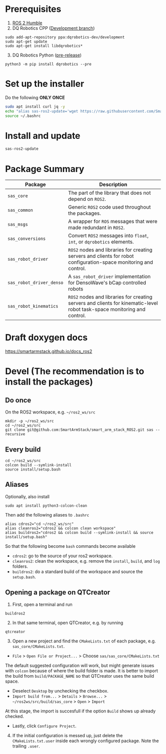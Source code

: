 # Prerequisites
1. [ROS 2 Humble](https://docs.ros.org/en/humble/Installation/Alternatives/Ubuntu-Development-Setup.html)
2. DQ Robotics CPP ([Development branch](https://dqroboticsgithubio.readthedocs.io/en/latest/installation/cpp.html#development-ppa))
```commandline
sudo add-apt-repository ppa:dqrobotics-dev/development
sudo apt-get update
sudo apt-get install libdqrobotics*
```
3. DQ Robotics Python ([pre-release](https://dqroboticsgithubio.readthedocs.io/en/latest/installation/python.html#installation-development))
```commandline
python3 -m pip install dqrobotics --pre
```

# Set up the installer

Do the following **ONLY ONCE**

```sh
sudo apt install curl jq -y
echo "alias sas-ros2-update='wget https://raw.githubusercontent.com/SmartArmStack/smart_arm_stack_ROS2/main/install.sh && sh install.sh'" >> ~/.bashrc
source ~/.bashrc
```

# Install and update

```sh
sas-ros2-update
```

# Package Summary

| Package                  | Description                                                                                                              |
|--------------------------|--------------------------------------------------------------------------------------------------------------------------|
| `sas_core`               | The part of the library that does not depend on `ROS2`.                                                                  |
| `sas_common`             | Generic `ROS2` code used throughout the packages.                                                                        |
| `sas_msgs`               | A wrapper for `ROS` messages that were made redundant in `ROS2`.                                                         |
| `sas_conversions`        | Convert `ROS2` messages into `float`, `int`, or `dqrobotics` elements.                                                   |
| `sas_robot_driver`       | `ROS2` nodes and libraries for creating servers and clients for robot configuration-space monitoring and control.        |
| `sas_robot_driver_denso` | A `sas_robot_driver` implementation for DensoWave's bCap controlled robots                                               |
| `sas_robot_kinematics`   | `ROS2` nodes and libraries for creating servers and clients for kinematic-level robot task-space monitoring and control. |

# Draft doxygen docs

https://smartarmstack.github.io/docs_ros2

# Devel (The recommendation is to install the packages)

## Do once

On the ROS2 workspace, e.g. `~/ros2_ws/src`

```commandline
mkdir -p ~/ros2_ws/src
cd ~/ros2_ws/src
git clone git@github.com:SmartArmStack/smart_arm_stack_ROS2.git sas --recursive
```

## Every build

```commandline
cd ~/ros2_ws/src
colcon build --symlink-install
source install/setup.bash
```

## Aliases

Optionally, also install
```commandline
sudo apt install python3-colcon-clean
```

Then add the following aliases to `.bashrc`

```commandline
alias cdros2="cd ~/ros2_ws/src"
alias cleanros2="cdros2 && colcon clean workspace"
alias buildros2="cdros2 && colcon build --symlink-install && source install/setup.bash"
```

So that the following become `bash` commands become available 

- `cdros2`: go to the source of your ros2 workspace.
- `cleanros2`: clean the workspace, e.g. remove the `install`, `build`, and `log` folders.
- `buildros2`: do a standard build of the workspace and source the `setup.bash`.

## Opening a package on QTCreator

1. First, open a terminal and run
```commandline
buildros2
```

2. In that same terminal, open QTCreator, e.g. by running
```commandline
qtcreator
```

3. Open a new project and find the `CMakeLists.txt` of each package, e.g. `sas_core/CMakeLists.txt`.
- `File` > `Open File or Project...` > Choose `sas/sas_core/CMakeLists.txt`

The default suggested configuration will work, but might generate issues with `colcon` because of where the build folder is made. It is better to import the build from `build/PACKAGE_NAME` so that QTCreator uses the same build space.
- Deselect `Desktop` by unchecking the checkbox.
- `Import build from...` > `Details` > `Browse...` > `~/ros2ws/src/build/sas_core` > `Open` > `Import` 

At this stage, the import is succesfull if the option `Build` shows up already checked.

- Lastly, click `Configure Project`.

4. If the initial configuration is messed up, just delete the `CMakeLists.txt.user` inside each wrongly configured package. Note the trailing `.user`.


